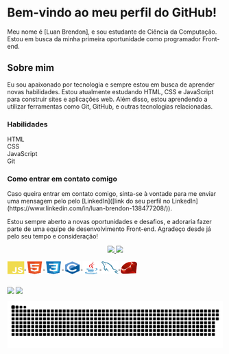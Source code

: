 ###
<h1> Bem-vindo ao meu perfil do GitHub!</h1>
Meu nome é [Luan Brendon], e sou estudante de Ciência da Computação. Estou em busca da minha primeira oportunidade como programador Front-end.

<h2>Sobre mim</h2>
Eu sou apaixonado por tecnologia e sempre estou em busca de aprender novas habilidades. Estou atualmente estudando HTML, CSS e JavaScript para construir sites e aplicações web. Além disso, estou aprendendo a utilizar ferramentas como Git, GitHub, e outras tecnologias relacionadas.

<h3>Habilidades</h3>
HTML<br>
CSS<br>
JavaScript<br>
Git<br>

<h3>Como entrar em contato comigo</h3>
Caso queira entrar em contato comigo, sinta-se à vontade para me enviar uma mensagem pelo pelo [LinkedIn]([link do seu perfil no LinkedIn](https://www.linkedin.com/in/luan-brendon-138477208/)).

Estou sempre aberto a novas oportunidades e desafios, e adoraria fazer parte de uma equipe de desenvolvimento Front-end. Agradeço desde já pelo seu tempo e consideração!

<div align="center">
  <a href="https://github.com/luanbrendon">
  <img height="160em" src="https://github-readme-stats.vercel.app/api?username=luanbrendon&show_icons=true&theme=tokyonight&include_all_commits=true&count_private=true"/>
  <img height="160em" src="https://github-readme-stats.vercel.app/api/top-langs/?username=luanbrendon&layout=compact&langs_count=7&theme=tokyonight"/>
</div>
<div style="display: inline_block"><br>
  <img align="center" alt="Luan-Js" height="30" width="40" src="https://raw.githubusercontent.com/devicons/devicon/master/icons/javascript/javascript-plain.svg">
  <img align="center" alt="Luan-HTML" height="30" width="40" src="https://raw.githubusercontent.com/devicons/devicon/master/icons/html5/html5-original.svg">
  <img align="center" alt="Luan-CSS" height="30" width="40" src="https://raw.githubusercontent.com/devicons/devicon/master/icons/css3/css3-original.svg">
  <img align="center" alt="Luan-C" height="30" width="40" src="https://raw.githubusercontent.com/devicons/devicon/master/icons/c/c-original.svg">
  <img align="center" alt="Luan-java" height="30" width="40" src="https://raw.githubusercontent.com/devicons/devicon/master/icons/java/java-original.svg">
  <img align="center" alt="Luan-mysql" height="30" width="40" src="https://raw.githubusercontent.com/devicons/devicon/master/icons/mysql/mysql-original.svg">
  <img align="center" alt="Luan-ruby" height="30" width="40" src="https://raw.githubusercontent.com/devicons/devicon/master/icons/ruby/ruby-original.svg">
  
  </div>
  
  ##
  
  
  <div> 
  <a href = "mailto:luanbrendonsm@gmail.com"><img src="https://img.shields.io/badge/-Gmail-%23333?style=for-the-badge&logo=gmail&logoColor=white" target="_blank"></a>
  <a href="https://www.linkedin.com/in/luan-brendon-138477208/" target="_blank"><img src="https://img.shields.io/badge/-LinkedIn-%230077B5?style=for-the-badge&logo=linkedin&logoColor=white" target="_blank"></a>  
  
    
    
  </div>
  
           
  ![Snake animation](https://github.com/luanbrendon/luanbrendon/blob/output/github-contribution-grid-snake.svg)         
          
           
          

